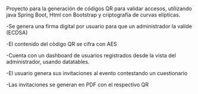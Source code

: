 Proyecto para la generación de códigos QR para validar accesos, utilizando java Spring Boot, Html con Bootstrap y criptografía de curvas elípticas.

-Se genera una firma digital por usuario para que un administrador la valide (ECDSA)

-El contenido del còdigo QR se cifra con AES

-Cuenta con un dashboard de usuarios registrados desde la vista del administrador, usando datatables.

-El usuario genera sus invitaciones al evento contestando un cuestionario

-Las invitaciones se generan en PDF con el respectivo QR
